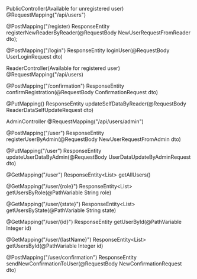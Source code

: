 PublicController(Available for unregistered user)
@RequestMapping("/api/users")

@PostMapping("/register)
ResponseEntity<UserDataResponse> registerNewReaderByReader(@RequestBody NewUserRequestFromReader dto);

@PostMapping("/login")
ResponseEntity<UserDataResponse> loginUser(@RequestBody UserLoginRequest dto)

ReaderController(Available for registered user)
@RequestMapping("/api/users)

@PostMapping("/confirmation")
ResponseEntity<ConfirmedUserResponse> confirmRegistration(@RequestBody ConfirmationRequest dto)



@PutMapping()
ResponseEntity<UserResponseForReader> updateSelfDataByReader(@RequestBody ReaderDataSelfUpdateRequest dto)

AdminController
@RequestMapping("/api/users/admin")

@PostMapping("/user")
ResponseEntity<UserDataResponseForAdmin> registerUserByAdmin(@RequestBody NewUserRequestFromAdmin dto)

@PutMapping("/user")
ResponseEntity<UserDataResponseForAdmin> updateUserDataByAdmin(@RequestBody UserDataUpdateByAdminRequest dto)

@GetMapping("/user")
ResponseEntity<List<UserDataResponseForAdmin>> getAllUsers()

@GetMapping("/user/{role}")
ResponseEntity<List<UserDataResponseForAdmin>> getUsersByRole(@PathVariable String role)

@GetMapping("/user/{state}")
ResponseEntity<List<UserDataResponseForAdmin>> getUsersByState(@PathVariable String state)

@GetMapping("/user/{id}")
ResponseEntity<UserDataResponseForAdmin> getUserById(@PathVariable Integer id)

@GetMapping("/user/{lastName}")
ResponseEntity<List<UserDataResponseForAdmin>> getUsersById(@PathVariable Integer id)

@PostMapping("/user/confirmation")
ResponseEntity<SentConfirmationForAdmin> sendNewConfirmationToUser(@RequestBody NewConfirmationRequest dto)